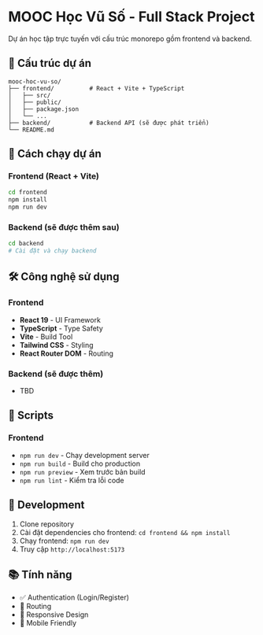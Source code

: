 # MOOC Học Vũ Số - Full Stack Project

Dự án học tập trực tuyến với cấu trúc monorepo gồm frontend và backend.

## 📁 Cấu trúc dự án

```
mooc-hoc-vu-so/
├── frontend/          # React + Vite + TypeScript
│   ├── src/
│   ├── public/
│   ├── package.json
│   └── ...
├── backend/           # Backend API (sẽ được phát triển)
└── README.md
```

## 🚀 Cách chạy dự án

### Frontend (React + Vite)
```bash
cd frontend
npm install
npm run dev
```

### Backend (sẽ được thêm sau)
```bash
cd backend
# Cài đặt và chạy backend
```

## 🛠️ Công nghệ sử dụng

### Frontend
- **React 19** - UI Framework
- **TypeScript** - Type Safety
- **Vite** - Build Tool
- **Tailwind CSS** - Styling
- **React Router DOM** - Routing

### Backend (sẽ được thêm)
- TBD

## 📝 Scripts

### Frontend
- `npm run dev` - Chạy development server
- `npm run build` - Build cho production
- `npm run preview` - Xem trước bản build
- `npm run lint` - Kiểm tra lỗi code

## 🔧 Development

1. Clone repository
2. Cài đặt dependencies cho frontend: `cd frontend && npm install`
3. Chạy frontend: `npm run dev`
4. Truy cập `http://localhost:5173`

## 📚 Tính năng

- ✅ Authentication (Login/Register)
- 🔄 Routing
- 🎨 Responsive Design
- 📱 Mobile Friendly